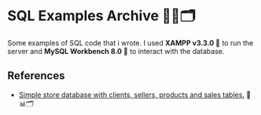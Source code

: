 
# SQL Examples Archive 🦀🐬🗂

Some examples of SQL code that i wrote.
I used **XAMPP v3.3.0 🦀** to run the server and **MySQL Workbench 8.0 🐬** to interact with the database.
## References

 - [Simple store database with clients, sellers, products and sales tables.](./simple-store.sql) 🏪📊🗂
